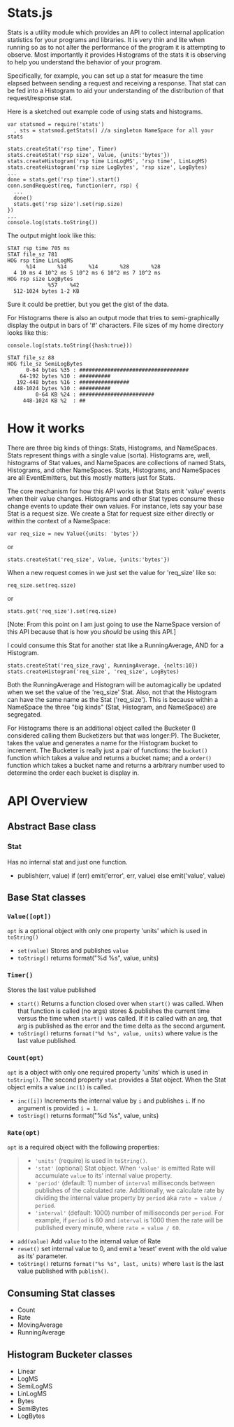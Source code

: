 Stats.js
========

Stats is a utility module which provides an API to collect internal
application statistics for your programs and libraries. It is very
thin and lite when running so as to not alter the performance of the
program it is attempting to observe. Most importantly it provides
Histograms of the stats it is observing to help you understand the
behavior of your program.

Specifically, for example, you can set up a stat for measure the time
elapsed between sending a request and receiving a response. That stat
can be fed into a Histogram to aid your understanding of the distribution
of that request/response stat.

Here is a sketched out example code of using stats and histograms.

    var statsmod = require('stats')
      , sts = statsmod.getStats() //a singleton NameSpace for all your stats
    
    stats.createStat('rsp time', Timer)
    stats.createStat('rsp size', Value, {units:'bytes'})
    stats.createHistogram('rsp time LinLogMS', 'rsp time', LinLogMS)
    stats.createHistogram('rsp size LogBytes', 'rsp size', LogBytes)
    ...
    done = stats.get('rsp time').start()
    conn.sendRequest(req, function(err, rsp) {
      ...
      done()
      stats.get('rsp size').set(rsp.size)
    })
    ...
    console.log(stats.toString())

The output might look like this:

    STAT rsp time 705 ms
    STAT file_sz 781
    HOG rsp time LinLogMS
          %14       %14       %14       %28       %28
      4 10 ms 4 10^2 ms 5 10^2 ms 6 10^2 ms 7 10^2 ms
    HOG rsp size LogBytes
                 %57    %42
      512-1024 bytes 1-2 KB

Sure it could be prettier, but you get the gist of the data.

For Histograms there is also an output mode that tries to semi-graphically
display the output in bars of '#' characters. File sizes of my home directory
looks like this:

    console.log(stats.toString({hash:true}))

    STAT file_sz 88
    HOG file_sz SemiLogBytes
          0-64 bytes %35 : ###################################
        64-192 bytes %10 : ##########
       192-448 bytes %16 : ################
      448-1024 bytes %10 : ##########
             0-64 KB %24 : ########################
         448-1024 KB %2  : ##

# How it works

There are three big kinds of things: Stats, Histograms, and NameSpaces. Stats
represent things with a single value (sorta). Histograms are, well, histograms
of Stat values, and NameSpaces are collections of named Stats, Histograms, and
other NameSpaces. Stats, Histograms, and NameSpaces are all EventEmitters, but
this mostly matters just for Stats.

The core mechanism for how this API works is that Stats emit 'value' events
when their value changes. Histograms and other Stat types consume these change
events to update their own values. For instance, lets say your base Stat is
a request size. We create a Stat for request size either directly or within
the context of a NameSpace:

    var req_size = new Value({units: 'bytes'})

or

    stats.createStat('req_size', Value, {units:'bytes'})

When a new request comes in we just set the value for 'req_size' like so:

    req_size.set(req.size)

or

    stats.get('req_size').set(req.size)

[Note: From this point on I am just going to use the NameSpace version of
this API because that is how you _should_ be using this API.]

I could consume this Stat for another stat like a RunningAverage, AND for a
Histogram.

    stats.createStat('req_size_ravg', RunningAverage, {nelts:10})
    stats.createHistogram('req_size', 'req_size', LogBytes)

Both the RunningAverage and Histogram will be automagically be updated when
we set the value of the 'req_size' Stat. Also, not that the Histogram can
have the same name as the Stat ('req_size'). This is because within a
NameSpace the three "big kinds" (Stat, Histogram, and NameSpace) are
segregated.

For Histograms there is an additional object called the Bucketer (I
considered calling them Bucketizers but that was longer:P). The Bucketer,
takes the value and generates a name for the Histogram bucket to increment.
The Bucketer is really just a pair of functions: the `bucket()` function which
takes a value and returns a bucket name; and a `order()` function which takes
a bucket name and returns a arbitrary number used to determine the order each
bucket is display in.

# API Overview

## Abstract Base class

### Stat
Has no internal stat and just one function.
* publish(err, value)
  if (err) emit('error', err, value)
  else     emit('value', value)

## Base Stat classes

### `Value([opt])`
`opt` is a optional object with only one property 'units' which is used
in `toString()`
* `set(value)`
  Stores and publishes `value`
* `toString()`
  returns format("%d %s", value, units)

### `Timer()`
Stores the last value published
* `start()`
  Returns a function closed over when `start()` was called.
  When that function is called (no args) stores & publishes the current
  time versus the time when `start()` was called. If it is called with an
  arg, that arg is published as the error and the time delta as the second
  argument.
* `toString()`
  returns `format("%d %s", value, units)` where value is the last value
  published.

### `Count(opt)`
`opt` is a object with only one required property 'units' which is used in
`toString()`. The second property `stat` provides a Stat object.
When the Stat object emits a value `inc(1)` is called.
* `inc([i])`
  Increments the internal value by `i` and publishes `i`. If no argument is
  provided `i = 1`.
* `toString()`
  returns format("%d %s", value, units)

### `Rate(opt)`
`opt` is a required object with the following properties:

> * `'units'` (require) is used in `toString()`. 
> * `'stat'` (optional) Stat object. When `'value'` is emitted Rate will
>   accumulate `value` to its' internal value property.
> * `'period'` (default: 1) number of `interval` milliseconds between publishes
>   of the calculated rate. Additionally, we calculate rate by dividing the
>   internal value property by `period` aka `rate = value / period`.
> * `'interval'` (default: 1000) number of milliseconds per `period`. For
>   example, if `period` is 60 and `interval` is 1000 then the rate will be
>   published every minute, where `rate = value / 60`.

* `add(value)` Add `value` to the internal value of Rate
* `reset()` set internal value to 0, and emit a 'reset' event with the old
  value as its' parameter.
* `toString()` returns `format("%s %s", last, units)` where `last` is the last
  value published with `publish()`.

## Consuming Stat classes

* Count
* Rate
* MovingAverage
* RunningAverage

## Histogram Bucketer classes

* Linear
* LogMS
* SemiLogMS
* LinLogMS
* Bytes
* SemiBytes
* LogBytes



